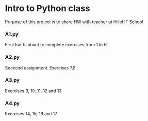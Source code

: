 # Intro to Python class
Purpose of this project is to share HW with teacher at Hillel IT School

### A1.py
First hw. Is about to complete exercises from 1 to 6.

### A2.py
Seccond assignment. Exercises 7,8

### A3.py
Exercises 9, 10, 11, 12 and 13


### A4.py
Exercises 14, 15, 16 and 17
